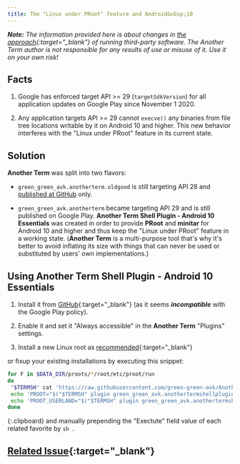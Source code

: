 ```yaml
---
title: The "Linux under PRoot" feature and Android&nbsp;10
---
```

***Note:** The information provided here is about changes in
[the approach](installing-linux-under-proot.html#main_content){:target="_blank"}
of running third-party software.
The Another Term author is not responsible for any results of use or misuse of it.
Use it on your own risk!*

## Facts

1. Google has enforced target API >= 29 (`targetSdkVersion`)
for all application updates on Google Play
since November&#xA0;1&#xA0;2020.

2. Any application targets API >= 29 cannot `execve()` any binaries
from file tree locations writable by it on Android&#xA0;10 and higher.
This new behavior interferes with the "Linux under PRoot" feature
in its current state.

## Solution

**Another Term** was split into two flavors:

* `green_green_avk.anotherterm.oldgood` is still targeting API&#xA0;28
and [published at GitHub](https://github.com/green-green-avk/AnotherTerm/releases) only.

* `green_green_avk.anotherterm` became targeting API&#xA0;29
and is still published on Google Play.
**Another Term Shell Plugin - Android&#xA0;10 Essentials**
was created in order to provide **PRoot** and **minitar**
for Android&#xA0;10 and higher
and thus keep the "Linux under PRoot" feature in a working state.
(**Another Term** is a multi-purpose tool that's why
it's better to avoid inflating its size with things that can never be used
or substituted by users' own implementations.)

## Using **Another Term Shell Plugin - Android&#xA0;10 Essentials**

1) Install it from
[GitHub](https://github.com/green-green-avk/AnotherTermShellPlugin-Android10Essentials){:target="_blank"}
(as it seems ***incompatible*** with the Google Play policy).

2) Enable it and set it "Always accessible" in the **Another Term** "Plugins" settings.

3) Install a new Linux root as [recommended](installing-linux-under-proot.html#main_content){:target="_blank"}

or fixup your existing installations by executing this snippet:
```sh
for F in $DATA_DIR/proots/*/root/etc/proot/run
do
 "$TERMSH" cat 'https://raw.githubusercontent.com/green-green-avk/AnotherTerm-scripts/master/assets/run-tpl' > "$F"
 echo 'PROOT="$("$TERMSH" plugin green_green_avk.anothertermshellplugin_android10essentials proot)"' >> "$F.cfg"
 echo 'PROOT_USERLAND="$("$TERMSH" plugin green_green_avk.anothertermshellplugin_android10essentials proot-userland)"' >> "$F.cfg"
done
```
{:.clipboard}
and manually prepending the "Exectute" field value of each related favorite by `sh `.

## [Related Issue](https://github.com/green-green-avk/AnotherTerm/issues/5){:target="_blank"}
